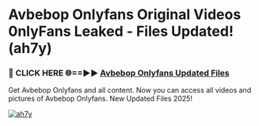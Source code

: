 # Avbebop Onlyfans Original Videos 0nlyFans Leaked - Files Updated! (ah7y)

<h3>🔴 CLICK HERE 🌐==►► <a href="https://tinyurl.com/2m67pmp6" rel="nofollow">Avbebop Onlyfans Updated Files</a></h3>

Get Avbebop Onlyfans and all content. Now you can access all videos and pictures of Avbebop Onlyfans. New Updated Files 2025!

[![ah7y](https://i.imgur.com/H4QAA4z.gif)](https://tinyurl.com/2m67pmp6)